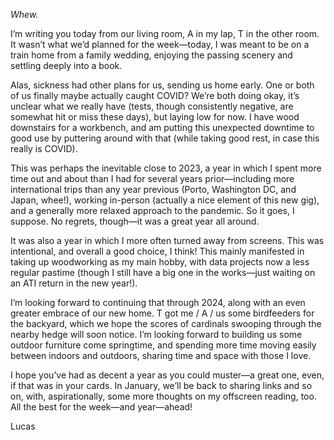_Whew._

I’m writing you today from our living room, A in my lap, T in the other room. It wasn’t what we’d planned for the week—today, I was meant to be on a train home from a family wedding, enjoying the passing scenery and settling deeply into a book.

Alas, sickness had other plans for us, sending us home early. One or both of us finally maybe actually caught COVID? We’re both doing okay, it’s unclear what we really have (tests, though consistently negative, are somewhat hit or miss these days), but laying low for now. I have wood downstairs for a workbench, and am putting this unexpected downtime to good use by puttering around with that (while taking good rest, in case this really is COVID).

This was perhaps the inevitable close to 2023, a year in which I spent more time out and about than I had for several years prior—including more international trips than any year previous (Porto, Washington DC, and Japan, whee!), working in-person (actually a nice element of this new gig), and a generally more relaxed approach to the pandemic. So it goes, I suppose. No regrets, though—it was a great year all around.

It was also a year in which I more often turned away from screens. This was intentional, and overall a good choice, I think! This mainly manifested in taking up woodworking as my main hobby, with data projects now a less regular pastime (though I still have a big one in the works—just waiting on an ATI return in the new year!).

I’m looking forward to continuing that through 2024, along with an even greater embrace of our new home. T got me / A / us some birdfeeders for the backyard, which we hope the scores of cardinals swooping through the nearby hedge will soon notice. I’m looking forward to building us some outdoor furniture come springtime, and spending more time moving easily between indoors and outdoors, sharing time and space with those I love.

I hope you’ve had as decent a year as you could muster—a great one, even, if that was in your cards. In January, we’ll be back to sharing links and so on, with, aspirationally, some more thoughts on my offscreen reading, too. All the best for the week—and year—ahead!

Lucas